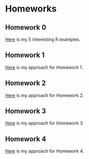 # Homeworks

## Homework 0
[Here](files/interesting_examples.html) is my 5 interesting R examples.
  
## Homework 1 
[Here](files/Homework1.html) is my approach for Homework 1.

## Homework 2
[Here](files/Homework2.html) is my approach for Homework 2.

## Homework 3
[Here](files/Homework3.html) is my approach for Homework 3.

## Homework 4
[Here](files/Homework4.html) is my approach for Homework 4.
